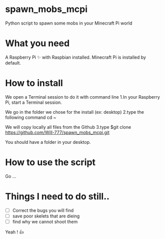 # spawn_mobs_mcpi

Python script to spawn some mobs in your Minecraft Pi world

# What you need
A Raspberry Pi :sparkles: with Raspbian installed.
Minecraft Pi is installed by default.

# How to install 

We open a Terminal session to do it with command line
1.In your Raspberry Pi, start a Terminal session.

We go in the folder we chose for the install (ex: desktop)
2.type the following command
cd ~

We will copy locally all files from the Github
3.type $git clone https://github.com/Will-777/spawn_mobs_mcpi.git

You should have a folder in your desktop.


# How to use the script 
Go ...


# Things I need to do still..
- [ ] Correct the bugs you will find
- [ ] save poor skelets that are dieing
- [ ] find why we cannot shoot them 

Yeah ! :+1:



